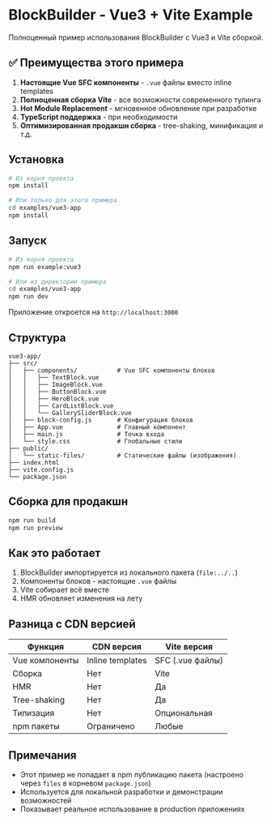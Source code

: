 # BlockBuilder - Vue3 + Vite Example

Полноценный пример использования BlockBuilder с Vue3 и Vite сборкой.

## ✅ Преимущества этого примера

1. **Настоящие Vue SFC компоненты** - `.vue` файлы вместо inline templates
2. **Полноценная сборка Vite** - все возможности современного тулинга
3. **Hot Module Replacement** - мгновенное обновление при разработке
4. **TypeScript поддержка** - при необходимости
5. **Оптимизированная продакшн сборка** - tree-shaking, минификация и т.д.

## Установка

```bash
# Из корня проекта
npm install

# Или только для этого примера
cd examples/vue3-app
npm install
```

## Запуск

```bash
# Из корня проекта
npm run example:vue3

# Или из директории примера
cd examples/vue3-app
npm run dev
```

Приложение откроется на `http://localhost:3000`

## Структура

```
vue3-app/
├── src/
│   ├── components/           # Vue SFC компоненты блоков
│   │   ├── TextBlock.vue
│   │   ├── ImageBlock.vue
│   │   ├── ButtonBlock.vue
│   │   ├── HeroBlock.vue
│   │   ├── CardListBlock.vue
│   │   └── GallerySliderBlock.vue
│   ├── block-config.js       # Конфигурация блоков
│   ├── App.vue               # Главный компонент
│   ├── main.js               # Точка входа
│   └── style.css             # Глобальные стили
├── public/
│   └── static-files/         # Статические файлы (изображения)
├── index.html
├── vite.config.js
└── package.json
```

## Сборка для продакшн

```bash
npm run build
npm run preview
```

## Как это работает

1. BlockBuilder импортируется из локального пакета (`file:../..`)
2. Компоненты блоков - настоящие `.vue` файлы
3. Vite собирает всё вместе
4. HMR обновляет изменения на лету

## Разница с CDN версией

| Функция | CDN версия | Vite версия |
|---------|------------|-------------|
| Vue компоненты | Inline templates | SFC (.vue файлы) |
| Сборка | Нет | Vite |
| HMR | Нет | Да |
| Tree-shaking | Нет | Да |
| Типизация | Нет | Опциональная |
| npm пакеты | Ограничено | Любые |

## Примечания

- Этот пример не попадает в npm публикацию пакета (настроено через `files` в корневом `package.json`)
- Используется для локальной разработки и демонстрации возможностей
- Показывает реальное использование в production приложениях

